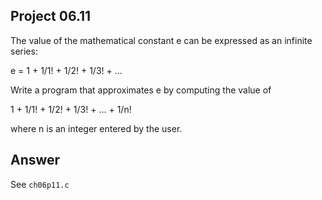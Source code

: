 ## Project 06.11
The value of the mathematical constant e can be expressed as an infinite series:   

e = 1 + 1/1! + 1/2! + 1/3! + ...   

Write a program that approximates e by computing the value of   

1 + 1/1! + 1/2! + 1/3! + ... + 1/n!   

where n is an integer entered by the user.   

## Answer
See ```ch06p11.c```

